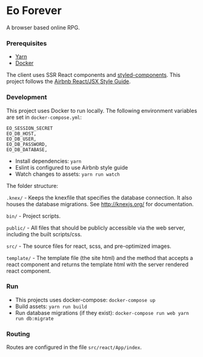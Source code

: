 # Eo Forever
A browser based online RPG.

### Prerequisites
- [Yarn](https://yarnpkg.com/en/)
- [Docker](https://www.docker.com/community-edition)

The client uses SSR React components and [styled-components](https://github.com/styled-components/styled-components). This project follows the [Airbnb React/JSX Style Guide](https://github.com/airbnb/javascript/tree/master/react).

### Development

This project uses Docker to run locally. The following environment variables are set in `docker-compose.yml`:

```
EO_SESSION_SECRET
EO_DB_HOST,
EO_DB_USER,
EO_DB_PASSWORD,
EO_DB_DATABASE,
```

- Install dependencies: `yarn`
- Eslint is configured to use Airbnb style guide
- Watch changes to assets: `yarn run watch`

The folder structure:

`.knex/` - Keeps the knexfile that specifies the database connection. It also houses the database migrations. See http://knexjs.org/ for documentation.

`bin/` - Project scripts.

`public/` - All files that should be publicly accessible via the web server, including the built scripts/css.

`src/` - The source files for react, scss, and pre-optimized images.

`template/` - The template file (the site html) and the method that accepts a react component and returns the template html with the server rendered react component.

### Run
- This projects uses docker-compose: `docker-compose up`
- Build assets: `yarn run build`
- Run database migrations (if they exist): `docker-compose run web yarn run db:migrate`

### Routing
Routes are configured in the file `src/react/App/index`.
